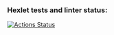 ### Hexlet tests and linter status:
[![Actions Status](https://github.com/Shao-Lin/frontend-project-12/actions/workflows/hexlet-check.yml/badge.svg)](https://github.com/Shao-Lin/frontend-project-12/actions)